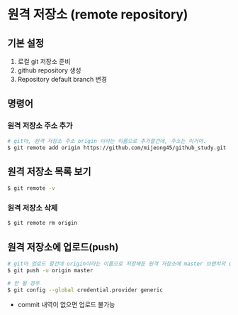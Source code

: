 # 원격 저장소 (remote repository)

## 기본 설정

1. 로컬 git 저장소 준비
2. github repository  생성
3. Repository default branch 변경



## 명령어

### 원격 저장소 주소 추가

```bash
# git아, 원격 저장소 주소 origin 이라는 이름으로 추가할건데, 주소는 이거야.
$ git remote add origin https://github.com/mijeong45/github_study.git
```



## 원격 저장소 목록 보기

```bash
$ git remote -v
```



### 원격 저장소 삭제

```bash
$ git remote rm origin
```



## 원격 저장소에 업로드(push)

```bash
# git아 업로드 할건데 origin이라는 이름으로 저장해둔 원격 저장소에 master 브랜치의 commit내역들을 업로드 할거야
$ git push -u origin master

# 안 될 경우
$ git config --global credential.provider generic
```

- commit 내역이 없으면 업로드 불가능





## 
